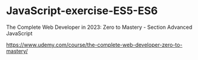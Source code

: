 # JavaScript-exercise-ES5-ES6
The Complete Web Developer in 2023: Zero to Mastery - Section Advanced JavaScript

https://www.udemy.com/course/the-complete-web-developer-zero-to-mastery/
